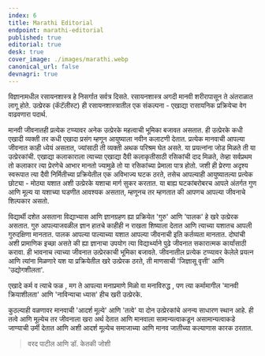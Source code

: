 ```yaml
---
index: 6
title: Marathi Editorial
endpoint: marathi-editorial
published: true
editorial: true
desk: true
cover_image: ./images/marathi.webp
canonical_url: false
devnagri: true
---
```


विज्ञानामधील रसायनशास्त्र हे निसर्गात सर्वत्र दिसते. रसायनशास्त्र अगदी मानवी शरीरापासून ते अंतराळात लागू होते. उत्प्रेरक (कॅटॅलीस्ट) ही रसायनशास्त्रातील एक संकल्पना - एखाद्या रासायनिक प्रक्रियेचा वेग वाढवणारा पदार्थ.

मानवी जीवनातही प्रत्येक टप्प्यावर अनेक उत्प्रेरके महत्वाची भूमिका बजावत असतात. ही उत्प्रेरके कधी एखादी व्यक्ती तर कधी एखादा प्रसंग म्हणून आयुष्याला नवीन कलाटणी देतात. प्रत्येक मानवाची आपल्या जीवनात काही ध्येयं असतात, ज्यांसाठी ती व्यक्ती अथक परिश्रम घेत असते. या प्रयत्नांना जोड मिळते ती या उत्प्रेरकांची. एखाद्या कलाकाराला त्याच्या एखाद्या दैवी कलाकृतीसाठी रसिकांची दाद मिळते, तेव्हा सर्वप्रथम तो कलाकार त्या प्रेरणेचे आभार मानतो ज्यामुळे तो या रसिकांच्या प्रेमाला पात्र होतो. जशी ही प्रेरणा अदृश्य स्वरूपात त्या दैवी निर्मितीच्या प्रक्रियेतील एक अविभाज्य घटक ठरते, तसेच आपल्याही आयुष्यातल्या प्रत्येक छोट्या - मोठ्या यशात अशी उत्प्रेरके यशाचा मार्ग सुकर करतात. या बाह्य घटकांबरोबरच आपले अंतर्गत गुण आणि मूल्य या यशाच्या घडणीत आवश्यक असतात, म्हणूनच तर म्हणतात की आपणच आपल्या जीवनाचे शिल्पकार असतो.

विद्यार्थी दशेत असताना विद्याभ्यास आणि ज्ञानग्रहण ह्या प्रक्रियेत 'गुरु' आणि 'पालक' हे खरे उत्प्रेरक असतात. गुरु आपल्याजवळील ज्ञान हातचे काहीही न राखता शिष्याला देतात आणि त्याच्या यशातच आपली गुरुदक्षिणा मानतात. पालक आपल्या पाल्याच्या यशात आपल्या जीवनाची इति कर्तव्यता मानतात. दोघांची अशी प्रामाणिक इच्छा असते की ह्या ज्ञानाचा उपयोग त्या विद्यार्थ्याने पुढे जीवनात सकारात्मक कार्यांसाठी करावा. ही भावनाच त्याच्या जीवनात उत्प्रेरकाची भूमिका बजावते.
जीवनातील प्रत्येक टप्प्यावर केलेले प्रयत्न आणि त्यांना मिळणारे यश या प्रक्रियेतील खरे उत्प्रेरक ठरते, ती माणसाची 'जिज्ञासू वृत्ती' आणि 'उद्योगशीलता'.

एखादे कर्म व त्याचे फळ , मग ते आपल्या मनाप्रमाणे मिळो वा मनाविरुद्ध , पण त्या कर्मामागील 'मानवी क्रियाशीलता' आणि 'नाविन्याचा ध्यास' हीच खरी उत्प्रेरके.

कुठल्याही वळणावर मानवाची 'आदर्श मूल्ये' आणि 'तत्वे' या दोन उत्प्रेरकांचे अनन्य साधारण स्थान आहे. ही तत्वे आणि मूल्येच तर जीवनाला खरा अर्थ देतात आणि मानवाला सामान्यत्वाकडून असामान्यत्वाकडे जाण्याची उर्मी देतात आणि अशी आदर्श मूल्येच समाजाच्या आणि मानव जातीच्या कल्याणास कारक ठरतात.

> वरद पाटील आणि डॉ. केतकी जोशी
